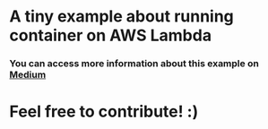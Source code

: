 # A tiny example about running container on AWS Lambda

### You can access more information about this example on [Medium](https://medium.com/@canack/run-container-on-aws-lambda-af59bd510a94)


# Feel free to contribute! :)
